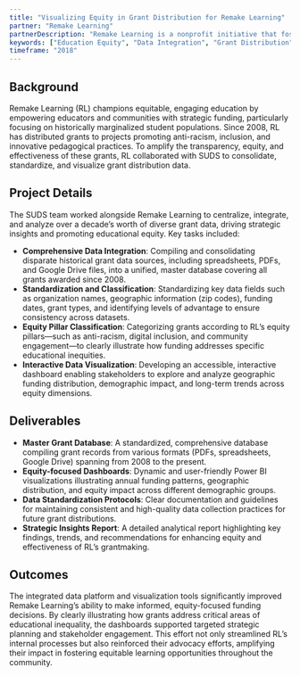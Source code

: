 ```yaml
---
title: "Visualizing Equity in Grant Distribution for Remake Learning"
partner: "Remake Learning"
partnerDescription: "Remake Learning is a nonprofit initiative that fosters engaging, equitable, and innovative learning experiences, particularly targeting marginalized students through strategic community-level grant funding and advocacy."
keywords: ["Education Equity", "Data Integration", "Grant Distribution", "Community Engagement"]
timeframe: "2018"
---
```


## Background

Remake Learning (RL) champions equitable, engaging education by empowering educators and communities with strategic funding, particularly focusing on historically marginalized student populations. Since 2008, RL has distributed grants to projects promoting anti-racism, inclusion, and innovative pedagogical practices. To amplify the transparency, equity, and effectiveness of these grants, RL collaborated with SUDS to consolidate, standardize, and visualize grant distribution data.

## Project Details

The SUDS team worked alongside Remake Learning to centralize, integrate, and analyze over a decade’s worth of diverse grant data, driving strategic insights and promoting educational equity. Key tasks included:

- **Comprehensive Data Integration**: Compiling and consolidating disparate historical grant data sources, including spreadsheets, PDFs, and Google Drive files, into a unified, master database covering all grants awarded since 2008.
- **Standardization and Classification**: Standardizing key data fields such as organization names, geographic information (zip codes), funding dates, grant types, and identifying levels of advantage to ensure consistency across datasets.
- **Equity Pillar Classification**: Categorizing grants according to RL’s equity pillars—such as anti-racism, digital inclusion, and community engagement—to clearly illustrate how funding addresses specific educational inequities.
- **Interactive Data Visualization**: Developing an accessible, interactive dashboard enabling stakeholders to explore and analyze geographic funding distribution, demographic impact, and long-term trends across equity dimensions.

## Deliverables

- **Master Grant Database**: A standardized, comprehensive database compiling grant records from various formats (PDFs, spreadsheets, Google Drive) spanning from 2008 to the present.
- **Equity-focused Dashboards**: Dynamic and user-friendly Power BI visualizations illustrating annual funding patterns, geographic distribution, and equity impact across different demographic groups.
- **Data Standardization Protocols**: Clear documentation and guidelines for maintaining consistent and high-quality data collection practices for future grant distributions.
- **Strategic Insights Report**: A detailed analytical report highlighting key findings, trends, and recommendations for enhancing equity and effectiveness of RL’s grantmaking.

## Outcomes

The integrated data platform and visualization tools significantly improved Remake Learning’s ability to make informed, equity-focused funding decisions. By clearly illustrating how grants address critical areas of educational inequality, the dashboards supported targeted strategic planning and stakeholder engagement. This effort not only streamlined RL’s internal processes but also reinforced their advocacy efforts, amplifying their impact in fostering equitable learning opportunities throughout the community.
